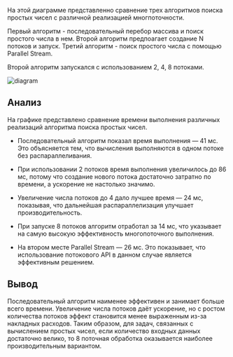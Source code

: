 На этой диаграмме представленно сравнение трех алгоритмов 
поиска простых чисел с различной реализацией многпоточности.

Первый алгоритм - последовательный перебор массива и поиск простого числа в нем.
Второй алгоритм предпоагает создание N потоков и запуск.
Третий алгоритм - поиск простого числа с помощью Parallel Stream.

Второй алгоритм запускался с использованием 2, 4, 8 потоками.

 ![diagram](https://github.com/user-attachments/assets/03ec5c7d-5225-4fbc-9e29-75f31b18145a)


## Анализ
На графике представлено сравнение времени выполнения различных реализаций алгоритма поиска простых чисел.

- Последовательный алгоритм показал время выполнения — 41 мс. Это объясняется тем, что вычисления выполняются в одном потоке без распараллеливания.

- При использовании 2 потоков время выполнения увеличилось до 86 мс, потому что создание нового потока достаточно затратно по времени, а ускорение не настолько значимо.

- Увеличение числа потоков до 4  дало лучшее время — 24 мс, показывая, что дальнейшая распараллелизация улучшает производительность.

- При запуске 8 потоков алгоритм отработал за 14 мс, что указывает на самую высокую эффективность многопоточного выполнения.

- На втором месте Parallel Stream  — 26 мс. Это показывает, что использование потокового API в данном случае является эффективным решением.

## Вывод
Последовательный алгоритм наименее эффективен и занимает больше всего времени.
Увеличение числа потоков даёт ускорение, но с ростом количества потоков эффект становится менее выраженным из-за накладных расходов.
Таким образом, для задач, связанных с вычислением простых чисел, если количество входных данных достаточно велико, то 8 поточная обработка оказывается наиболее производительным вариантом.
